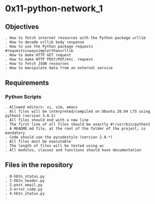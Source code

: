 # 0x11-python-network_1

## Objectives

    . How to fetch internet resources with the Python package urllib
    . How to decode urllib body response
    . How to use the Python package requests #requestsiswaysimplerthanurllib
    . How to make HTTP GET request
    . How to make HTTP POST/PUT/etc. request
    . How to fetch JSON resources
    . How to manipulate data from an external service

## Requirements

### Python Scripts

	. Allowed editors: vi, vim, emacs
	. All files will be interpreted/compiled on Ubuntu 20.04 LTS using python3 (version 3.8.5)
	. All files should end with a new line
	. The first line of all files should be exactly #!/usr/bin/python3
	. A README.md file, at the root of the folder of the project, is mandatory
	. Code should use the pycodestyle (version 2.8.*)
	. All files must be executable
	. The length of files will be tested using wc
    . All modules, classes and functions should have documentation


## Files in the repository

    . 0-hbtn_status.py
    . 1-hbtn_header.py
    . 2-post_email.py
    . 3-error_code.py
    . 4-hbtn_status.py
    . 

